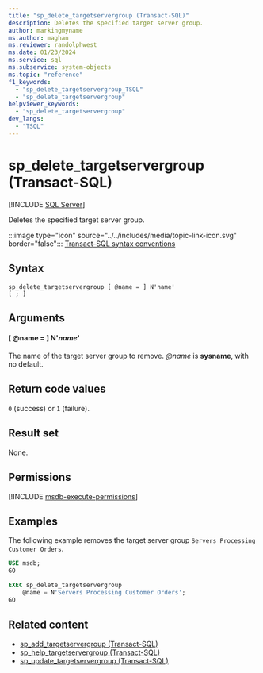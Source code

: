 ```yaml
---
title: "sp_delete_targetservergroup (Transact-SQL)"
description: Deletes the specified target server group.
author: markingmyname
ms.author: maghan
ms.reviewer: randolphwest
ms.date: 01/23/2024
ms.service: sql
ms.subservice: system-objects
ms.topic: "reference"
f1_keywords:
  - "sp_delete_targetservergroup_TSQL"
  - "sp_delete_targetservergroup"
helpviewer_keywords:
  - "sp_delete_targetservergroup"
dev_langs:
  - "TSQL"
---
```

# sp_delete_targetservergroup (Transact-SQL)

[!INCLUDE [SQL Server](../../includes/applies-to-version/sqlserver.md)]

Deletes the specified target server group.

:::image type="icon" source="../../includes/media/topic-link-icon.svg" border="false"::: [Transact-SQL syntax conventions](../../t-sql/language-elements/transact-sql-syntax-conventions-transact-sql.md)

## Syntax

```syntaxsql
sp_delete_targetservergroup [ @name = ] N'name'
[ ; ]
```

## Arguments

#### [ @name = ] N'*name*'

The name of the target server group to remove. *@name* is **sysname**, with no default.

## Return code values

`0` (success) or `1` (failure).

## Result set

None.

## Permissions

[!INCLUDE [msdb-execute-permissions](../../includes/msdb-execute-permissions.md)]

## Examples

The following example removes the target server group `Servers Processing Customer Orders`.

```sql
USE msdb;
GO

EXEC sp_delete_targetservergroup
    @name = N'Servers Processing Customer Orders';
GO
```

## Related content

- [sp_add_targetservergroup (Transact-SQL)](sp-add-targetservergroup-transact-sql.md)
- [sp_help_targetservergroup (Transact-SQL)](sp-help-targetservergroup-transact-sql.md)
- [sp_update_targetservergroup (Transact-SQL)](sp-update-targetservergroup-transact-sql.md)
